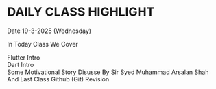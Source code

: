 # DAILY CLASS HIGHLIGHT

Date 19-3-2025 (Wednesday)

In Today Class We Cover

Flutter Intro <br>
Dart Intro <br>
Some Motivational Story Disusse By Sir Syed Muhammad Arsalan Shah <br>
And Last Class Github (Git) Revision <br>


